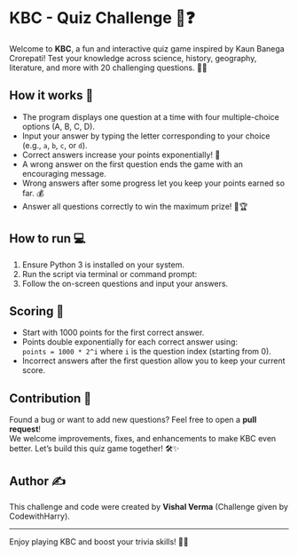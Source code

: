 # KBC - Quiz Challenge 🎉❓

Welcome to **KBC**, a fun and interactive quiz game inspired by Kaun Banega Crorepati! Test your knowledge across science, history, geography, literature, and more with 20 challenging questions. 🧠✨

## How it works 📝

- The program displays one question at a time with four multiple-choice options (A, B, C, D).
- Input your answer by typing the letter corresponding to your choice (e.g., `a`, `b`, `c`, or `d`).
- Correct answers increase your points exponentially! 🚀
- A wrong answer on the first question ends the game with an encouraging message.  
- Wrong answers after some progress let you keep your points earned so far. 💰
- Answer all questions correctly to win the maximum prize! 🎊🏆

## How to run 💻

1. Ensure Python 3 is installed on your system.
2. Run the script via terminal or command prompt:
3. Follow the on-screen questions and input your answers.

## Scoring 🏅

- Start with 1000 points for the first correct answer.
- Points double exponentially for each correct answer using:  
`points = 1000 * 2^i` where `i` is the question index (starting from 0).
- Incorrect answers after the first question allow you to keep your current score.

## Contribution 🤝

Found a bug or want to add new questions? Feel free to open a **pull request**!  
We welcome improvements, fixes, and enhancements to make KBC even better. Let’s build this quiz game together! 🛠️✨

## Author ✍️

This challenge and code were created by **Vishal Verma** (Challenge given by CodewithHarry).

---

Enjoy playing KBC and boost your trivia skills! 🎉🧩